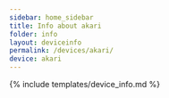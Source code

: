 ```yaml
---
sidebar: home_sidebar
title: Info about akari
folder: info
layout: deviceinfo
permalink: /devices/akari/
device: akari
---
```

{% include templates/device_info.md %}
